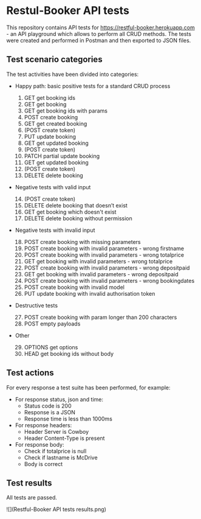# Restul-Booker API tests

This repository contains API tests for https://restful-booker.herokuapp.com - an API playground which allows to perform all CRUD methods. The tests were created and performed in Postman and then exported to JSON files.

## Test scenario categories

The test activities have been divided into categories:

* Happy path: basic positive tests for a standard CRUD process

    1. GET get booking ids
    2. GET get booking
    3. GET get booking ids with params
    4. POST create booking
    5. GET get created booking
    6. (POST create token)
    7. PUT update booking
    8. GET get updated booking
    9. (POST create token)
    10. PATCH partial update booking
    11. GET get updated booking
    12. (POST create token)
    13. DELETE delete booking

* Negative tests with valid input

    14. (POST create token)
    15. DELETE delete booking that doesn’t exist
    16. GET get booking which doesn't exist
    17. DELETE delete booking without permission

* Negative tests with invalid input

    18. POST create booking with missing parameters
    19. POST create booking with invalid parameters - wrong firstname
    20. POST create booking with invalid parameters - wrong totalprice
    21. GET get booking with invalid parameters - wrong totalprice
    22. POST create booking with invalid parameters - wrong depositpaid
    23. GET get booking with invalid parameters - wrong depositpaid
    24. POST create booking with invalid parameters - wrong bookingdates
    25. POST create booking with invalid model
    26. PUT update booking with invalid authorisation token

* Destructive tests

    27. POST create booking with param longer than 200 characters
    28. POST empty payloads

* Other

    29. OPTIONS get options
    30. HEAD get booking ids without body


## Test actions

For every response a test suite has been performed, for example:

* For response status, json and time:
    - Status code is 200
    - Response is a JSON
    - Response time is less than 1000ms
* For response headers:
    - Header Server is Cowboy
    - Header Content-Type is present
* For response body:
    - Check if totalprice is null
    - Check if lastname is McDrive
    - Body is correct

## Test results
All tests are passed.

![](Restful-Booker API tests results.png)